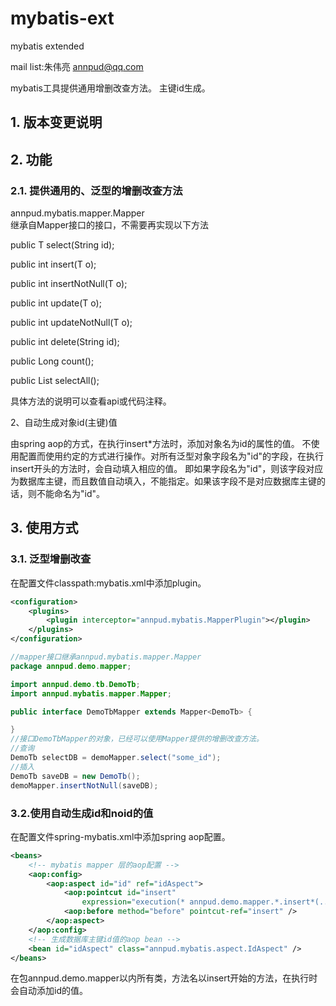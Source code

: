 # mybatis-ext
mybatis extended


mail list:朱伟亮 <annpud@qq.com>

mybatis工具提供通用增删改查方法。
主键id生成。

## 1. 版本变更说明



## 2. 功能

### 2.1. 提供通用的、泛型的增删改查方法

annpud.mybatis.mapper.Mapper<br>
继承自Mapper接口的接口，不需要再实现以下方法<br>

public T select(String id);

public int insert(T o);

public int insertNotNull(T o);

public int update(T o);

public int updateNotNull(T o);

public int delete(String id);

public Long count();

public List<T> selectAll();

具体方法的说明可以查看api或代码注释。

2、自动生成对象id(主键)值

由spring aop的方式，在执行insert*方法时，添加对象名为id的属性的值。
不使用配置而使用约定的方式进行操作。对所有泛型对象字段名为"id"的字段，在执行insert开头的方法时，会自动填入相应的值。
即如果字段名为"id"，则该字段对应为数据库主键，而且数值自动填入，不能指定。如果该字段不是对应数据库主键的话，则不能命名为"id"。


## 3. 使用方式

### 3.1. 泛型增删改查

在配置文件classpath:mybatis.xml中添加plugin。
```xml
<configuration>
    <plugins>
        <plugin interceptor="annpud.mybatis.MapperPlugin"></plugin>
    </plugins>
</configuration>
```

```java
//mapper接口继承annpud.mybatis.mapper.Mapper
package annpud.demo.mapper;

import annpud.demo.tb.DemoTb;
import annpud.mybatis.mapper.Mapper;

public interface DemoTbMapper extends Mapper<DemoTb> {

}
//接口DemoTbMapper的对象，已经可以使用Mapper提供的增删改查方法。
//查询
DemoTb selectDB = demoMapper.select("some_id");
//插入
DemoTb saveDB = new DemoTb();
demoMapper.insertNotNull(saveDB);
```
### 3.2.使用自动生成id和noid的值

在配置文件spring-mybatis.xml中添加spring aop配置。
```xml
<beans>
    <!-- mybatis mapper 层的aop配置 -->
    <aop:config>
        <aop:aspect id="id" ref="idAspect">
            <aop:pointcut id="insert"
                expression="execution(* annpud.demo.mapper.*.insert*(..))" />
            <aop:before method="before" pointcut-ref="insert" />
        </aop:aspect>
    </aop:config>
    <!-- 生成数据库主键id值的aop bean -->
    <bean id="idAspect" class="annpud.mybatis.aspect.IdAspect" />
</beans>
```
在包annpud.demo.mapper以内所有类，方法名以insert开始的方法，在执行时会自动添加id的值。
